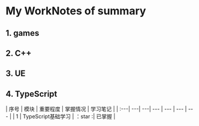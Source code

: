 # My WorkNotes of summary
## 1. games 
 
 
## 2. C++





## 3. UE




## 4. TypeScript
| 序号 | 模块 | 重要程度 | 掌握情况 | 学习笔记 |
| :---| ---| ---| --- | --- | --- | --- |
| 1 | TypeScript基础学习 | ：star :| 已掌握 |
